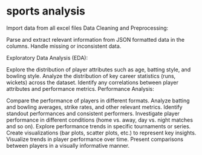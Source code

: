 # sports analysis

Import data from all excel files
Data Cleaning and Preprocessing:

Parse and extract relevant information from JSON formatted
data in the columns.
Handle missing or inconsistent data.

Exploratory Data Analysis (EDA):

Explore the distribution of player attributes such as age,
batting style, and bowling style.
Analyze the distribution of key career statistics (runs, wickets)
across the dataset.
Identify any correlations between player attributes and
performance metrics.
Performance Analysis:

Compare the performance of players in different formats.
Analyze batting and bowling averages, strike rates, and other
relevant metrics.
Identify standout performances and consistent performers.
Investigate player performance in different conditions (home
vs. away, day vs. night matches and so on).
Explore performance trends in specific tournaments or series.
Create visualizations (bar plots, scatter plots, etc.) to
represent key insights.
Visualize trends in player performance over time.
Present comparisons between players in a visually
informative manner.
